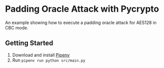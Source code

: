 # Padding Oracle Attack with Pycrypto

An example showing how to execute a padding oracle attack for AES128 in CBC mode.

## Getting Started

1. Download and install [Pipenv](https://robots.thoughtbot.com/how-to-manage-your-python-projects-with-pipenv)
2. Run `pipenv run python src/main.py`

